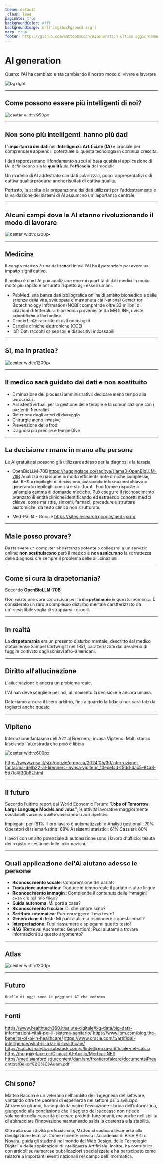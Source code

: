 ```yaml
---
theme: default
_class: lead
paginate: true
backgroundColor: #fff
backgroundImage: url('img/background.svg')
marp: true
footer: https://github.com/matteobaccan/AIGeneration ultimo aggiornamento del %date% %time%
---
```


# AI generation

Quanto l'AI ha cambiato e sta cambiando il nostro modo di vivere e lavorare

![bg right](img/matteo-baccan.jpg)

<!-- _paginate: false -->
<!-- _footer: "" -->
<!-- style: "
img[alt~='center'] {
  display: block;
  margin: 0 auto;
}
img[alt~='floatleft'] {
  float: left;
  margin: auto;
}
img[alt~='floatright'] {
  float: right;
  margin: auto;
}
h2 {
    color: #e50000;
    position: absolute;
    top: 0px;
    background-color: white;
    width: 100%;
    left: 0;
    padding: 5px 0px 0px 75px;
    height: 50px;
    border-bottom: 1px solid red;
    margin: 0px;
}
h3 {
    color: #e50000;
}
footer {
    width: 100%;
    left: 5px;
    bottom: 0;
    padding: 10px 0 0px 10px;
    background-color: white;
    height: 50px;
}
section::after {
  content: attr(data-marpit-pagination) ' / ' attr(data-marpit-pagination-total);
}
" -->

---

## Come possono essere più intelligenti di noi?

![center width:950px](img/ai-generation-homersimpson.webp)

---

## Non sono più intelligenti, hanno più dati

L'**importanza dei dati** nell'**Intelligenza Artificiale (IA)** è cruciale per comprendere appieno il potenziale di questa tecnologia in continua crescita.

I dati rappresentano il fondamento su cui si basa qualsiasi applicazione di IA: definiscono sia la **qualità** sia l'**efficacia** del modello.

Un modello di AI addestrato con dati polarizzati, poco rappresentativi o di cattiva qualità produrrà anche risultati di cattiva qualità.

Pertanto, la scelta e la preparazione dei dati utilizzati per l'addestramento e la validazione dei sistemi di AI assumono un'importanza centrale.

---

## Alcuni campi dove le AI stanno rivoluzionando il modo di lavorare

![center width:1200px](img/ai-generation-Ivano-Monzani.jpg)

---

## Medicina

Il campo medico è uno dei settori in cui l'AI ha il potenziale per avere un impatto significativo.

Il motivo è che l'AI può analizzare enormi quantità di dati medici in modo molto più rapido e accurato rispetto agli esseri umani.

- PubMed: una banca dati bibliografica online di ambito biomedico e delle scienze della vita, sviluppata e mantenuta dal National Center for Biotechnology Information (NCBI): comprende oltre 33 milioni di citazioni di letteratura biomedica proveniente da MEDLINE, riviste scientifiche e libri online
- CancerLinQ: raccolte di dati oncologici
- Cartelle cliniche elettroniche (CCE)
- IoT: Dati raccolti da sensori e dispositivi indossabili

---

## Si, ma in pratica?

![center width:1200px](img/ai-generation-Un-sacco-bello-Carlo-Verdone.jpg)

---

## Il medico sarà guidato dai dati e non sostituito

- Diminuzione dei processi amministrativi: dedicare meno tempo alla burocrazia.
- Assistenti virtuali per la gestione delle terapie e la comunicazione con i pazienti: Neuralink
- Riduzione degli errori di dosaggio
- Chirurgie meno invasive
- Prevenzione delle frodi
- Diagnosi più precise e tempestive

---

## La decisione rimane in mano alle persone

Le AI gratuite si possono già utilizzare adesso per la diagnosi e la terapia

- OpenBioLLM-70B
<https://huggingface.co/aaditya/Llama3-OpenBioLLM-70B>
Analizza e riassume in modo efficiente note cliniche complesse, dati EHR e riepiloghi di dimissione, estraendo informazioni chiave e generando riepiloghi concisi e strutturati.
Può fornire risposte a un'ampia gamma di domande mediche.
Può eseguire il riconoscimento avanzato di entità cliniche identificando ed estraendo concetti medici chiave, come malattie, sintomi, farmaci, procedure e strutture anatomiche, da testo clinico non strutturato.

- Med-PaLM - Google
<https://sites.research.google/med-palm/>

---

## Ma le posso provare?

Basta avere un computer abbastanza potente o collegarsi a un servizio online: **non sostituiscono** però il medico e **non assicurano** la correttezza delle diagnosi: c'è sempre il problema delle allucinazioni.

---

## Come si cura la drapetomania?

Secondo **OpenBioLLM-70B**

Non esiste una cura conosciuta per la **drapetomania** in questo momento. È considerato un raro e complesso disturbo mentale caratterizzato da un'irresistibile voglia di strapparsi i capelli.

---

## In realtà

La **drapetomania** era un presunto disturbo mentale, descritto dal medico statunitense Samuel Cartwright nel 1851, caratterizzato dal desiderio di fuggire coltivato dagli schiavi afro-americani.

---

## Diritto all'allucinazione

L'allucinazione è ancora un problema reale.

L'AI non deve scegliere per noi, al momento la decisione è ancora umana.

Deteniamo ancora il libero arbitrio, fino a quando la fiducia non sarà tale da toglierci anche questo.

---

## Vipiteno

Interruzione fantasma dell'A22 al Brennero, invasa Vipiteno: Molti stanno lasciando l'autostrada che però è libera

![center width:600px](img/ai-generation-vipiteno.jpeg)

<https://www.ansa.it/sito/notizie/cronaca/2024/05/30/interruzione-fantasma-della22-al-brennero-invasa-vipiteno_10ecefdd-f50d-4ac5-84a8-5d7fc4f30b87.html>

---

## Il futuro

Secondo l’ultimo report del World Economic Forum: **“Jobs of Tomorrow: Large Language Models and Jobs”**, le attività lavorative maggiormente sostituibili saranno quelle che hanno lavori ripetitivi:

Impiegati: per l’81% il loro lavoro è automatizzabile
Analisti gestionali: 70%
Operatori di telemarketing: 68%
Assistenti statistici: 61%
Cassieri: 60%

I lavori con un alto potenziale di automazione sono i lavoro d'ufficio: tenuta dei registri e gestione delle informazioni.

---

## Quali applicazione del'AI aiutano adesso le persone

- **Riconoscimento vocale**: Comprensione del parlato
- **Traduzione automatica**: Traduce in tempo reale il parlato in altre lingue
- **Riconoscimento immagini**: Comprende il contenuto delle immagini: cosa c'è nel mio frigo?
- **Guida autonoma**: Mi porti a casa?
- **Riconoscimento facciale**: Di che umore sono?
- **Scrittura automatica**: Puoi correggere il mio testo?
- **Generazione di testi**: Mi puoi aiutare a rispondere a questa email?
- **Interpretazione**: Puoi riassumere e spiegarmi questo testo?
- **RAG** (Retrieval Augmented Generation): Puoi aiutarmi a trovare informazioni su questo argomento?

---

## Atlas

![center width:1200px](img/ai-generation-Atlas_(film_2024).png)

---

## Futuro

```text
Quelle di oggi sono le peggiori AI che vedremo
```

---

## Fonti

<https://www.healthtech360.it/salute-digitale/big-data/big-data-informazioni-vitali-per-il-sistema-sanitario/>
<https://www.ibm.com/blog/the-benefits-of-ai-in-healthcare/>
<https://www.oracle.com/it/artificial-intelligence/what-is-ai/ai-in-healthcare/>
<https://calcioanalytics.substack.com/p/lintelligenza-artificiale-nel-calcio>
<https://huggingface.co/Clinical-AI-Apollo/Medical-NER>
<https://med.stanford.edu/content/dam/sm/frontierofaicare/documents/Presenters/Baker%2C%20Adam.pdf>

---

## Chi sono?

Matteo Baccan è un veterano nell'ambito dell'ingegneria del software, vantando oltre tre decenni di esperienza nel settore dello sviluppo. Attraverso gli anni, ha seguito da vicino l'evoluzione storica dell'informatica, giungendo alla conclusione che il segreto del successo non risiede solamente nella capacità di creare prodotti funzionanti, ma anche nell'abilità di abbracciare l'innovazione mantenendo salda la coerenza e la stabilità.

Oltre alla sua attività professionale, Matteo si dedica attivamente alla divulgazione tecnica. Come docente presso l'Accademia di Belle Arti di Novara, guida gli studenti nel mondo del Web Design, delle Tecnologie Digitali e delle applicazioni di Intelligenza Artificiale. Inoltre, ha contribuito con articoli su numerose pubblicazioni specializzate e ha partecipato come relatore a importanti eventi nazionali nel campo dell'informatica.
